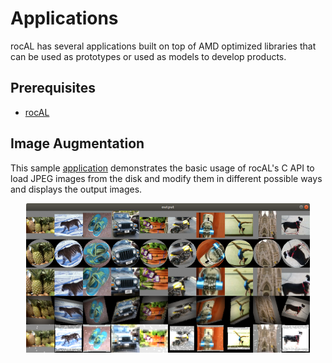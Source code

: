 # Applications

rocAL has several applications built on top of AMD optimized libraries that can be used as prototypes or used as models to develop products.

## Prerequisites
* [rocAL](https://github.com/ROCmSoftwarePlatform/rocAL)

## Image Augmentation

This sample [application](./image_augmentation#image-augmentation-application) demonstrates the basic usage of rocAL's C API to load JPEG images from the disk and modify them in different possible ways and displays the output images.

<p align="center"> <img width="90%" src="../docs/data/image_augmentation.png" /> </p>
